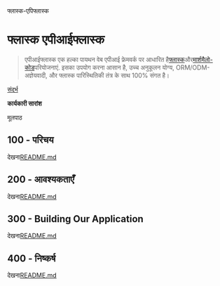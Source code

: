 फ्लास्क-एपिफ्लास्क

# फ्लास्क एपीआईफ्लास्क

> एपीआईफ्लास्क एक हल्का पायथन वेब एपीआई फ्रेमवर्क पर आधारित है[फ्लास्क](https://github.com/pallets/flask)और[मार्शमैलो-कोड](https://github.com/marshmallow-code)परियोजनाएं. इसका उपयोग करना आसान है, उच्च अनुकूलन योग्य, ORM/ODM-अज्ञेयवादी, और फ्लास्क पारिस्थितिकी तंत्र के साथ 100% संगत है।

[संदर्भ](./REFERENCES.md)

**कार्यकारी सारांश**

मूलपाठ

## 100 - परिचय

देखना[README.md](./100/README.md)

## 200 - आवश्यकताएँ

देखना[README.md](./200/README.md)

## 300 - Building Our Application

देखना[README.md](./300/README.md)

## 400 - निष्कर्ष

देखना[README.md](./400/README.md)
